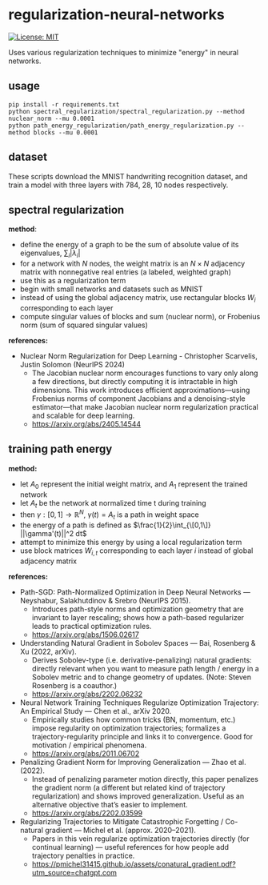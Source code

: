 # regularization-neural-networks

[![License: MIT](https://img.shields.io/badge/License-MIT-brightgreen.svg)](https://opensource.org/licenses/MIT)

Uses various regularization techniques to minimize "energy" in neural networks.

## usage

```
pip install -r requirements.txt
python spectral_regularization/spectral_regularization.py --method nuclear_norm --mu 0.0001
python path_energy_regularization/path_energy_regularization.py --method blocks --mu 0.0001
```

## dataset

These scripts download the MNIST handwriting recognition dataset, and train a model with three layers with 784, 28, 10 nodes respectively.

## spectral regularization

**method**:

- define the energy of a graph to be the sum of absolute value of its eigenvalues, $\sum_i |\lambda_i|$
- for a network with $N$ nodes, the weight matrix is an $N \times N$ adjacency matrix with nonnegative real entries (a labeled, weighted graph)
- use this as a regularization term
- begin with small networks and datasets such as MNIST
- instead of using the global adjacency matrix, use rectangular blocks $W_i$ corresponding to each layer
- compute singular values of blocks and sum (nuclear norm), or Frobenius norm (sum of squared singular values)

**references:**

- Nuclear Norm Regularization for Deep Learning - Christopher Scarvelis, Justin Solomon (NeurIPS 2024)
    - The Jacobian nuclear norm encourages functions to vary only along a few directions, but directly computing it is intractable in high dimensions. This work introduces efficient approximations—using Frobenius norms of component Jacobians and a denoising-style estimator—that make Jacobian nuclear norm regularization practical and scalable for deep learning.
    - https://arxiv.org/abs/2405.14544

## **training path energy**

**method:**

- let $A_0$ represent the initial weight matrix, and $A_1$ represent the trained network
- let $A_t$ be the network at normalized time t during training
- then $\gamma: [0,1] \rightarrow \mathbb{R}^N$, $\gamma(t) = A_t$ is a path in weight space
- the energy of a path is defined as $\frac{1}{2}\int_{\[0,1\]} ||\gamma'(t)||^2 dt$
- attempt to minimize this energy by using a local regularization term
- use block matrices $W_{i,t}$ corresponding to each layer $i$ instead of global adjacency matrix

**references:**

- Path-SGD: Path-Normalized Optimization in Deep Neural Networks — Neyshabur, Salakhutdinov & Srebro (NeurIPS 2015).
    - Introduces path-style norms and optimization geometry that are invariant to layer rescaling; shows how a path-based regularizer leads to practical optimization rules. 
    - https://arxiv.org/abs/1506.02617
- Understanding Natural Gradient in Sobolev Spaces — Bai, Rosenberg & Xu (2022, arXiv).
    - Derives Sobolev-type (i.e. derivative-penalizing) natural gradients: directly relevant when you want to measure path length / energy in a Sobolev metric and to change geometry of updates. (Note: Steven Rosenberg is a coauthor.) 
    - https://arxiv.org/abs/2202.06232
- Neural Network Training Techniques Regularize Optimization Trajectory: An Empirical Study — Chen et al., arXiv 2020.
    - Empirically studies how common tricks (BN, momentum, etc.) impose regularity on optimization trajectories; formalizes a trajectory-regularity principle and links it to convergence. Good for motivation / empirical phenomena.
    - https://arxiv.org/abs/2011.06702
- Penalizing Gradient Norm for Improving Generalization — Zhao et al. (2022).
    - Instead of penalizing parameter motion directly, this paper penalizes the gradient norm (a different but related kind of trajectory regularization) and shows improved generalization. Useful as an alternative objective that’s easier to implement. 
    - https://arxiv.org/abs/2202.03599
- Regularizing Trajectories to Mitigate Catastrophic Forgetting / Co-natural gradient — Michel et al. (approx. 2020–2021).
    - Papers in this vein regularize optimization trajectories directly (for continual learning) — useful references for how people add trajectory penalties in practice.
    - https://pmichel31415.github.io/assets/conatural_gradient.pdf?utm_source=chatgpt.com
